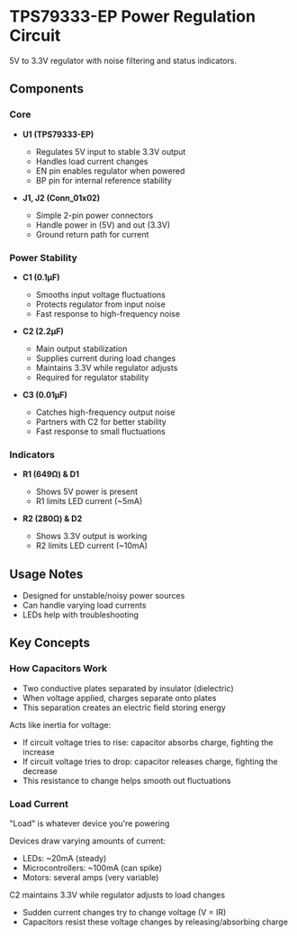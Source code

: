 # TPS79333-EP Power Regulation Circuit
5V to 3.3V regulator with noise filtering and status indicators.

## Components

### Core
- **U1 (TPS79333-EP)**
  - Regulates 5V input to stable 3.3V output
  - Handles load current changes
  - EN pin enables regulator when powered
  - BP pin for internal reference stability

- **J1, J2 (Conn_01x02)**
  - Simple 2-pin power connectors
  - Handle power in (5V) and out (3.3V)
  - Ground return path for current

### Power Stability
- **C1 (0.1μF)**
  - Smooths input voltage fluctuations
  - Protects regulator from input noise
  - Fast response to high-frequency noise

- **C2 (2.2μF)**
  - Main output stabilization
  - Supplies current during load changes
  - Maintains 3.3V while regulator adjusts
  - Required for regulator stability

- **C3 (0.01μF)**
  - Catches high-frequency output noise
  - Partners with C2 for better stability
  - Fast response to small fluctuations

### Indicators
- **R1 (649Ω) & D1**
  - Shows 5V power is present
  - R1 limits LED current (~5mA)

- **R2 (280Ω) & D2**
  - Shows 3.3V output is working
  - R2 limits LED current (~10mA)

## Usage Notes
- Designed for unstable/noisy power sources
- Can handle varying load currents
- LEDs help with troubleshooting


## Key Concepts

### How Capacitors Work

- Two conductive plates separated by insulator (dielectric)
- When voltage applied, charges separate onto plates
- This separation creates an electric field storing energy

Acts like inertia for voltage:
- If circuit voltage tries to rise: capacitor absorbs charge, fighting the increase
- If circuit voltage tries to drop: capacitor releases charge, fighting the decrease
- This resistance to change helps smooth out fluctuations

### Load Current

"Load" is whatever device you're powering

Devices draw varying amounts of current:
- LEDs: ~20mA (steady)
- Microcontrollers: ~100mA (can spike)
- Motors: several amps (very variable)

C2 maintains 3.3V while regulator adjusts to load changes
- Sudden current changes try to change voltage (V = IR)
- Capacitors resist these voltage changes by releasing/absorbing charge

